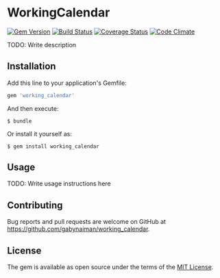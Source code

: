 # WorkingCalendar

[![Gem Version](https://badge.fury.io/rb/working_calendar.svg)](https://rubygems.org/gems/working_calendar)
[![Build Status](https://travis-ci.org/gabynaiman/working_calendar.svg?branch=master)](https://travis-ci.org/gabynaiman/working_calendar)
[![Coverage Status](https://coveralls.io/repos/github/gabynaiman/working_calendar/badge.svg?branch=master)](https://coveralls.io/github/gabynaiman/working_calendar?branch=master)
[![Code Climate](https://codeclimate.com/github/gabynaiman/working_calendar.svg)](https://codeclimate.com/github/gabynaiman/working_calendar)

TODO: Write description

## Installation

Add this line to your application's Gemfile:

```ruby
gem 'working_calendar'
```

And then execute:

    $ bundle

Or install it yourself as:

    $ gem install working_calendar

## Usage

TODO: Write usage instructions here

## Contributing

Bug reports and pull requests are welcome on GitHub at https://github.com/gabynaiman/working_calendar.

## License

The gem is available as open source under the terms of the [MIT License](https://opensource.org/licenses/MIT).
